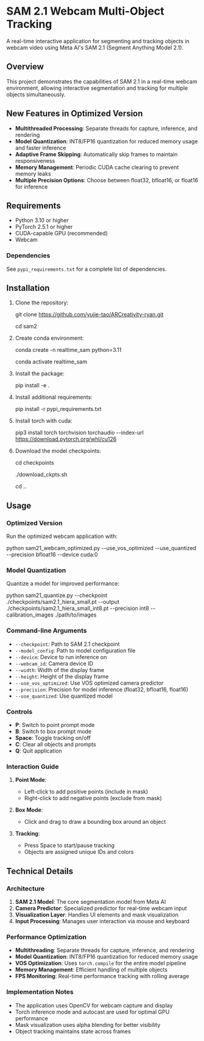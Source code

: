 # SAM 2.1 Webcam Multi-Object Tracking

A real-time interactive application for segmenting and tracking objects in webcam video using Meta AI's SAM 2.1 (Segment Anything Model 2.1).

## Overview

This project demonstrates the capabilities of SAM 2.1 in a real-time webcam environment, allowing interactive segmentation and tracking for multiple objects simultaneously.

## New Features in Optimized Version

- **Multithreaded Processing**: Separate threads for capture, inference, and rendering
- **Model Quantization**: INT8/FP16 quantization for reduced memory usage and faster inference
- **Adaptive Frame Skipping**: Automatically skip frames to maintain responsiveness
- **Memory Management**: Periodic CUDA cache clearing to prevent memory leaks
- **Multiple Precision Options**: Choose between float32, bfloat16, or float16 for inference

## Requirements

- Python 3.10 or higher
- PyTorch 2.5.1 or higher
- CUDA-capable GPU (recommended)
- Webcam

### Dependencies

See `pypi_requirements.txt` for a complete list of dependencies.

## Installation

1. Clone the repository:

   git clone https://github.com/yujie-tao/ARCreativity-ryan.git
   
   cd sam2

2. Create conda environment:

   conda create -n realtime_sam python=3.11

   conda activate realtime_sam


3. Install the package:

   pip install -e .


4. Install additional requirements:

   pip install -r pypi_requirements.txt


5. Install torch with cuda:

   pip3 install torch torchvision torchaudio --index-url https://download.pytorch.org/whl/cu126


6. Download the model checkpoints:

   cd checkpoints

   ./download_ckpts.sh
   
   cd ..


## Usage

### Optimized Version

Run the optimized webcam application with:

python sam21_webcam_optimized.py --use_vos_optimized --use_quantized --precision bfloat16 --device cuda:0


### Model Quantization

Quantize a model for improved performance:


python sam21_quantize.py --checkpoint ./checkpoints/sam2.1_hiera_small.pt --output ./checkpoints/sam2.1_hiera_small_int8.pt --precision int8 --calibration_images ./path/to/images


### Command-line Arguments

- `--checkpoint`: Path to SAM 2.1 checkpoint
- `--model_config`: Path to model configuration file
- `--device`: Device to run inference on
- `--webcam_id`: Camera device ID
- `--width`: Width of the display frame
- `--height`: Height of the display frame
- `--use_vos_optimized`: Use VOS optimized camera predictor
- `--precision`: Precision for model inference (float32, bfloat16, float16)
- `--use_quantized`: Use quantized model


### Controls

- **P**: Switch to point prompt mode
- **B**: Switch to box prompt mode
- **Space**: Toggle tracking on/off
- **C**: Clear all objects and prompts
- **Q**: Quit application

### Interaction Guide

1. **Point Mode**:
   - Left-click to add positive points (include in mask)
   - Right-click to add negative points (exclude from mask)

2. **Box Mode**:
   - Click and drag to draw a bounding box around an object

3. **Tracking**:
   - Press Space to start/pause tracking
   - Objects are assigned unique IDs and colors

## Technical Details

### Architecture

1. **SAM 2.1 Model**: The core segmentation model from Meta AI
2. **Camera Predictor**: Specialized predictor for real-time webcam input
3. **Visualization Layer**: Handles UI elements and mask visualization
4. **Input Processing**: Manages user interaction via mouse and keyboard

### Performance Optimization

- **Multithreading**: Separate threads for capture, inference, and rendering
- **Model Quantization**: INT8/FP16 quantization for reduced memory usage
- **VOS Optimization**: Uses `torch.compile` for the entire model pipeline
- **Memory Management**: Efficient handling of multiple objects
- **FPS Monitoring**: Real-time performance tracking with rolling average

### Implementation Notes

- The application uses OpenCV for webcam capture and display
- Torch inference mode and autocast are used for optimal GPU performance
- Mask visualization uses alpha blending for better visibility
- Object tracking maintains state across frames
